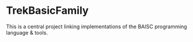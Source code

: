 # TrekBasicFamily
This is a central project linking implementations of the BAISC programming language &amp; tools.
